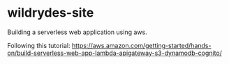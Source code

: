 # wildrydes-site

Building a serverless web application using aws.

Following this tutorial: https://aws.amazon.com/getting-started/hands-on/build-serverless-web-app-lambda-apigateway-s3-dynamodb-cognito/
